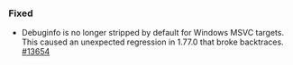 <!-- markdownlint-disable -->
### Fixed

- Debuginfo is no longer stripped by default for Windows MSVC targets. This caused an unexpected regression in 1.77.0 that broke backtraces.
  [#13654](https://github.com/rust-lang/cargo/pull/13654)
